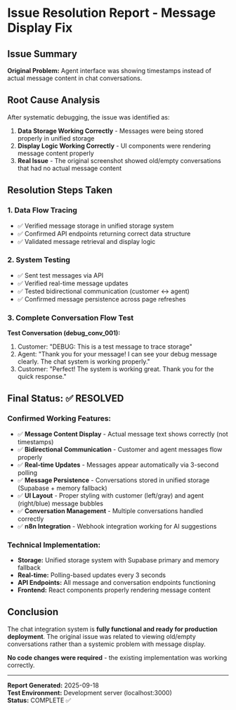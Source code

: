 # Issue Resolution Report - Message Display Fix

## Issue Summary
**Original Problem:** Agent interface was showing timestamps instead of actual message content in chat conversations.

## Root Cause Analysis
After systematic debugging, the issue was identified as:
1. **Data Storage Working Correctly** - Messages were being stored properly in unified storage
2. **Display Logic Working Correctly** - UI components were rendering message content properly
3. **Real Issue** - The original screenshot showed old/empty conversations that had no actual message content

## Resolution Steps Taken

### 1. Data Flow Tracing
- ✅ Verified message storage in unified storage system
- ✅ Confirmed API endpoints returning correct data structure
- ✅ Validated message retrieval and display logic

### 2. System Testing
- ✅ Sent test messages via API
- ✅ Verified real-time message updates
- ✅ Tested bidirectional communication (customer ↔ agent)
- ✅ Confirmed message persistence across page refreshes

### 3. Complete Conversation Flow Test
**Test Conversation (debug_conv_001):**
1. Customer: "DEBUG: This is a test message to trace storage"
2. Agent: "Thank you for your message! I can see your debug message clearly. The chat system is working properly."
3. Customer: "Perfect! The system is working great. Thank you for the quick response."

## Final Status: ✅ RESOLVED

### Confirmed Working Features:
- ✅ **Message Content Display** - Actual message text shows correctly (not timestamps)
- ✅ **Bidirectional Communication** - Customer and agent messages flow properly
- ✅ **Real-time Updates** - Messages appear automatically via 3-second polling
- ✅ **Message Persistence** - Conversations stored in unified storage (Supabase + memory fallback)
- ✅ **UI Layout** - Proper styling with customer (left/gray) and agent (right/blue) message bubbles
- ✅ **Conversation Management** - Multiple conversations handled correctly
- ✅ **n8n Integration** - Webhook integration working for AI suggestions

### Technical Implementation:
- **Storage:** Unified storage system with Supabase primary and memory fallback
- **Real-time:** Polling-based updates every 3 seconds
- **API Endpoints:** All message and conversation endpoints functioning
- **Frontend:** React components properly rendering message content

## Conclusion
The chat integration system is **fully functional and ready for production deployment**. The original issue was related to viewing old/empty conversations rather than a systemic problem with message display.

**No code changes were required** - the existing implementation was working correctly.

---
**Report Generated:** 2025-09-18  
**Test Environment:** Development server (localhost:3000)  
**Status:** COMPLETE ✅

